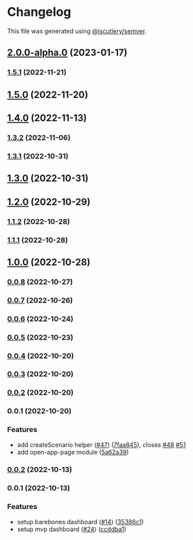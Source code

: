 # Changelog

This file was generated using [@jscutlery/semver](https://github.com/jscutlery/semver).

## [2.0.0-alpha.0](https://github.com/dynamicmsw/dynamic-msw/compare/v1.5.1...v2.0.0-alpha.0) (2023-01-17)

### [1.5.1](https://github.com/dynamicmsw/dynamic-msw/compare/v1.5.0...v1.5.1) (2022-11-21)

## [1.5.0](https://github.com/dynamicmsw/dynamic-msw/compare/v1.4.0...v1.5.0) (2022-11-20)

## [1.4.0](https://github.com/dynamicmsw/dynamic-msw/compare/v1.3.2...v1.4.0) (2022-11-13)

### [1.3.2](https://github.com/dynamicmsw/dynamic-msw/compare/v1.3.1...v1.3.2) (2022-11-06)

### [1.3.1](https://github.com/dynamicmsw/dynamic-msw/compare/v1.3.0...v1.3.1) (2022-10-31)

## [1.3.0](https://github.com/dynamicmsw/dynamic-msw/compare/v1.2.0...v1.3.0) (2022-10-31)

## [1.2.0](https://github.com/dynamicmsw/dynamic-msw/compare/v1.1.2...v1.2.0) (2022-10-29)

### [1.1.2](https://github.com/dynamicmsw/dynamic-msw/compare/v1.1.1...v1.1.2) (2022-10-28)

### [1.1.1](https://github.com/dynamicmsw/dynamic-msw/compare/v1.1.0...v1.1.1) (2022-10-28)

## [1.0.0](https://github.com/dynamicmsw/dynamic-msw/compare/v0.0.8...v1.0.0) (2022-10-28)

### [0.0.8](https://github.com/dynamicmsw/dynamic-msw/compare/v0.0.7...v0.0.8) (2022-10-27)

### [0.0.7](https://github.com/dynamicmsw/dynamic-msw/compare/v0.0.6...v0.0.7) (2022-10-26)

### [0.0.6](https://github.com/dynamicmsw/dynamic-msw/compare/v0.0.5...v0.0.6) (2022-10-24)

### [0.0.5](https://github.com/dynamicmsw/dynamic-msw/compare/v0.0.4...v0.0.5) (2022-10-23)

### [0.0.4](https://github.com/dynamicmsw/dynamic-msw/compare/v0.0.3...v0.0.4) (2022-10-20)

### [0.0.3](https://github.com/dynamicmsw/dynamic-msw/compare/v0.0.2...v0.0.3) (2022-10-20)

### [0.0.2](https://github.com/dynamicmsw/dynamic-msw/compare/v0.0.1...v0.0.2) (2022-10-20)

### 0.0.1 (2022-10-20)

### Features

- add createScenario helper ([#47](https://github.com/dynamicmsw/dynamic-msw/issues/47)) ([7faa845](https://github.com/dynamicmsw/dynamic-msw/commit/7faa84584708aab3c57afc9deb6c62b563672e19)), closes [#48](https://github.com/dynamicmsw/dynamic-msw/issues/48) [#51](https://github.com/dynamicmsw/dynamic-msw/issues/51)
- add open-app-page module ([5a62a39](https://github.com/dynamicmsw/dynamic-msw/commit/5a62a39f1c0d3bb63b302d471989f0df3bfd5005))

### [0.0.2](https://github.com/dynamicmsw/dynamic-msw/compare/v0.0.1...v0.0.2) (2022-10-13)

### 0.0.1 (2022-10-13)

### Features

- setup barebones dashboard ([#14](https://github.com/dynamicmsw/dynamic-msw/issues/14)) ([35386c1](https://github.com/dynamicmsw/dynamic-msw/commit/35386c13b40e808fdb090f2d0dc6f1a8fcd0ac4b))
- setup mvp dashboard ([#24](https://github.com/dynamicmsw/dynamic-msw/issues/24)) ([ccddba1](https://github.com/dynamicmsw/dynamic-msw/commit/ccddba15f33fc0c0b91ca4bb55ce8f0a3fb272a0))

